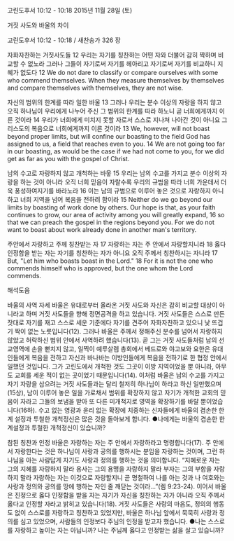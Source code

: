 고린도후서 10:12 - 10:18 
2015년 11월 28일 (토)

거짓 사도와 바울의 차이



고린도후서 10:12 - 10:18 / 새찬송가 326 장


자화자찬하는 거짓사도들
12 우리는 자기를 칭찬하는 어떤 자와 더불어 감히 짝하며 비교할 수 없노라 그러나 그들이 자기로써 자기를 헤아리고 자기로써 자기를 비교하니 지혜가 없도다 
12 We do not dare to classify or compare ourselves with some who commend themselves. When they measure themselves by themselves and compare themselves with themselves, they are not wise. 

자신의 범위의 한계를 따라 일한 바울
13 그러나 우리는 분수 이상의 자랑을 하지 않고 오직 하나님이 우리에게 나누어 주신 그 범위의 한계를 따라 하노니 곧 너희에게까지 이른 것이라 14 우리가 너희에게 미치지 못할 자로서 스스로 지나쳐 나아간 것이 아니요 그리스도의 복음으로 너희에게까지 이른 것이라 
13 We, however, will not boast beyond proper limits, but will confine our boasting to the field God has assigned to us, a field that reaches even to you. 14 We are not going too far in our boasting, as would be the case if we had not come to you, for we did get as far as you with the gospel of Christ. 

남의 수고로 자랑하지 않고 개척하는 바웋
15 우리는 남의 수고를 가지고 분수 이상의 자랑을 하는 것이 아니라 오직 너희 믿음이 자랄수록 우리의 규범을 따라 너희 가운데서 더욱 풍성하여지기를 바라노라 16 이는 남의 규범으로 이루어 놓은 것으로 자랑하지 아니하고 너희 지역을 넘어 복음을 전하려 함이라 
15 Neither do we go beyond our limits by boasting of work done by others. Our hope is that, as your faith continues to grow, our area of activity among you will greatly expand, 16 so that we can preach the gospel in the regions beyond you. For we do not want to boast about work already done in another man's territory. 

주안에서 자랑하고 주께 칭찬받는 자
17 자랑하는 자는 주 안에서 자랑할지니라 18 옳다 인정함을 받는 자는 자기를 칭찬하는 자가 아니요 오직 주께서 칭찬하시는 자니라 
17 But, "Let him who boasts boast in the Lord." 
18 For it is not the one who commends himself who is approved, but the one whom the Lord commends.

해석도움





바울의 사역 자세 
바울은 유대로부터 올라온 거짓 사도와 자신은 감히 비교할 대상이 아니라고 하며 거짓 사도들을 향해 정면공격을 하고 있습니다. 거짓 사도들은 스스로 만든 잣대로 자기를 재고 스스로 세운 기준에다 자기를 견주어 자화자찬하고 있으니 낯 뜨겁기 짝이 없는 노릇입니다(12). 그러나 바울은 주께서 정해주신 분수를 넘어서 자랑하지 않았고 허락하신 범위 안에서 사역하려 했습니다(13). 곧 그는 거짓 사도들처럼 남의 선교영역에 손을 뻗치지 않고, 일찍이 예루살렘 총회에서 베드로와 야고보와 요한은 유대인들에게 복음을 전하고 자신과 바나바는 이방인들에게 복음을 전하기로 한 협정 안에서 일했던 것입니다. 그가 고린도에서 개척한 것도 그곳이 이방 지역이었을 뿐 아니라, 아무도 교회를 세운 적이 없는 곳이었기 때문입니다(14). 이처럼 바울은 남의 수고를 가지고 자기 자랑을 삼으려는 거짓 사도들과는 달리 철저히 하나님이 하라고 하신 일만했으며(15상), 남이 이루어 놓은 일을 가로채서 범위를 확장하지 않고 자기가 개척한 교회의 믿음이 자라고 그들의 보냄을 받아 또 다른 미개척지로 영역을 확장하기를 바랄 뿐이었습니다(16하). 수고 없는 영광과 윤리 없는 확장에 치중하는 신자들에게 바울의 겸손한 한계 설정과 투철한 개척정신은 많은 것을 돌아보게 합니다.
●나에게는 바울의 겸손한 한계설정과 투철한 개척정신이 있습니까?

참된 칭찬과 인정 
바울은 자랑하는 자는 주 안에서 자랑하라고 명령합니다(17). 주 안에서 자랑한다는 것은 하나님이 사랑과 공의를 행하시는 분임을 자랑하는 것이며, 그런 하나님을 아는 사람답게 자기도 사랑과 정의를 행하는 것을 의미합니다. “지혜로운 자는 그의 지혜를 자랑하지 말라 용사는 그의 용맹을 자랑하지 말라 부자는 그의 부함을 자랑하지 말라 자랑하는 자는 이것으로 자랑할지니 곧 명철하여 나를 아는 것과 나 여호와는 사랑과 정의와 공의를 땅에 행하는 자인 줄 깨닫는 것이라…”(렘 9:23-24).  이어서 바울은 진정으로 옳다 인정함을 받을 자는 자기가 자신을 칭찬하는 자가 아니라 오직 주께서 옳다고 인정할 자라고 밝히고 있습니다(18). 거짓 사도들은 사랑의 마음도, 정의의 행동도 없이 스스로를 자랑하고 칭찬하고 있었지만, 바울은 하나님 앞에서 묵묵히 사랑과 정의를 심고 있었으며, 사람들의 인정보다 주님의 인정을 받고자 했습니다.
●나는 스스로를 자랑하고 높이는 자는 아닙니까? 나는 주님께 옳다고 인정받는 삶을 살고 있습니까?